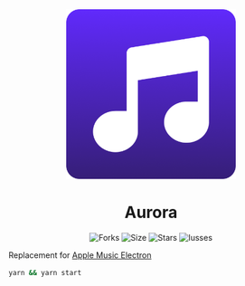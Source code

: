 <div align="center">
   <img 
   src="./assets/Aurora.png"
   height="300"
   />
   <h1>Aurora</h1>
</div>

<div align="center">
   <img alt="Forks" src="https://img.shields.io/github/commit-activity/w/Zolvy/Aurora?style=for-the-badge"></a>
   <img alt="Size" src="https://img.shields.io/github/repo-size/Zolvy/Aurora?style=for-the-badge"></a>
   <img alt="Stars" src="https://img.shields.io/github/stars/Zolvy/Aurora?style=for-the-badge"></a>
   <img alt="Iusses" src="https://img.shields.io/github/issues/Zolvy/Aurora?style=for-the-badge"></a>
</div>

Replacement for [Apple Music Electron](https://github.com/Zolvy/Apple-Music-Electron)

```bash
yarn && yarn start
```